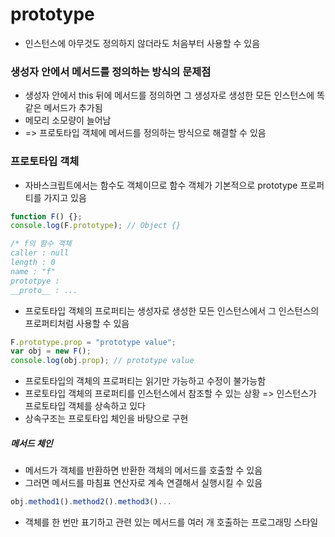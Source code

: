 # prototype
- 인스턴스에 아무것도 정의하지 않더라도 처음부터 사용할 수 있음

### 생성자 안에서 메서드를 정의하는 방식의 문제점
- 생성자 안에서 this 뒤에 메서드를 정의하면 그 생성자로 생성한 모든 인스턴스에 똑같은 메서드가 추가됨
- 메모리 소모량이 늘어남
- => 프로토타입 객체에 메서드를 정의하는 방식으로 해결할 수 있음

### 프로토타입 객체
- 자바스크립트에서는 함수도 객체이므로 함수 객체가 기본적으로 prototype 프로퍼티를 가지고 있음
```js
function F() {};
console.log(F.prototype); // Object {}

/* f의 함수 객체
caller : null
length : 0
name : "f"
prototpye : 
__proto__ : ...
```
- 프로토타입 객체의 프로퍼티는 생성자로 생성한 모든 인스턴스에서 그 인스턴스의 프로퍼티처럼 사용할 수 있음
```js
F.prototype.prop = "prototype value";
var obj = new F();
console.log(obj.prop); // prototype value
```
- 프로토타입의 객체의 프로퍼티는 읽기만 가능하고 수정이 불가능함
- 프로토타입 객체의 프로퍼티를 인스턴스에서 참조할 수 있는 상황 => 인스턴스가 프로토타입 객체를 상속하고 있다
- 상속구조는 프로토타입 체인을 바탕으로 구현

##### 메서드 체인
- 메서드가 객체를 반환하면 반환한 객체의 메서드를 호출할 수 있음
- 그러면 메서드를 마침표 연산자로 계속 연결해서 실행시킬 수 있음
```js
obj.method1().method2().method3()...
```
- 객체를 한 번만 표기하고 관련 있는 메서드를 여러 개 호출하는 프로그래밍 스타일 



